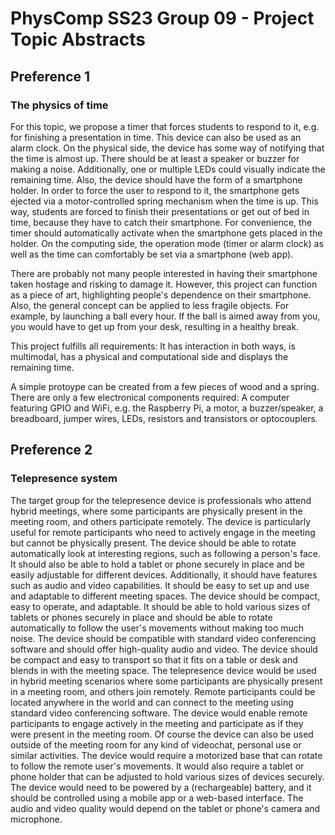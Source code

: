 # PhysComp SS23 Group 09 - Project Topic Abstracts

## Preference 1

### The physics of time

For this topic, we propose a timer that forces students to respond to it, e.g. for finishing a presentation in time. This device can also be used as an alarm clock. On the physical side, the device has some way of notifying that the time is almost up. There should be at least a speaker or buzzer for making a noise. Additionally, one or multiple LEDs could visually indicate the remaining time. Also, the device should have the form of a smartphone holder. In order to force the user to respond to it, the smartphone gets ejected via a motor-controlled spring mechanism when the time is up. This way, students are forced to finish their presentations or get out of bed in time, because they have to catch their smartphone. For convenience, the timer should automatically activate when the smartphone gets placed in the holder. On the computing side, the operation mode (timer or alarm clock) as well as the time can comfortably be set via a smartphone (web app).

There are probably not many people interested in having their smartphone taken hostage and risking to damage it. However, this project can function as a piece of art, highlighting people's dependence on their smartphone. Also, the general concept can be applied to less fragile objects. For example, by launching a ball every hour. If the ball is aimed away from you, you would have to get up from your desk, resulting in a healthy break.

This project fulfills all requirements: It has interaction in both ways, is multimodal, has a physical and computational side and displays the remaining time.

A simple protoype can be created from a few pieces of wood and a spring. There are only a few electronical components required: A computer featuring GPIO and WiFi, e.g. the Raspberry Pi, a motor, a buzzer/speaker, a breadboard, jumper wires, LEDs, resistors and transistors or optocouplers.

## Preference 2

### Telepresence system

The target group for the telepresence device is professionals who attend hybrid meetings, where some participants are physically present in the meeting room, and others participate remotely. The device is particularly useful for remote participants who need to actively engage in the meeting but cannot be physically present.
The device should be able to rotate automatically look at interesting regions, such as following a person's face. It should also be able to hold a tablet or phone securely in place and be easily adjustable for different devices. Additionally, it should have features such as audio and video capabilities.
It should be easy to set up and use and adaptable to different meeting spaces.
The device should be compact, easy to operate, and adaptable. It should be able to hold various sizes of tablets or phones securely in place
and should be able to rotate automatically to follow the user's movements without making too much noise. The device should be compatible with standard video conferencing software and should offer high-quality audio and video.
The device should be compact and easy to transport so that it fits on a table or desk and blends in with the meeting space.
The telepresence device would be used in hybrid meeting scenarios where some participants are physically present in a meeting room, and others join remotely. Remote participants could be located anywhere in the world and can connect to the meeting using standard video conferencing software. The device would enable remote participants to engage actively in the meeting and participate as if they were present in the meeting room.
Of course the device can also be used outside of the meeting room for any kind of videochat, personal use or similar activities.
The device would require a motorized base that can rotate to follow the remote user's movements. It would also require a tablet or phone holder that can be adjusted to hold various sizes of devices securely. The device would need to be powered by a (rechargeable) battery, and it should be controlled using a mobile app or a web-based interface. The audio and video quality would depend on the tablet or phone's camera and microphone.